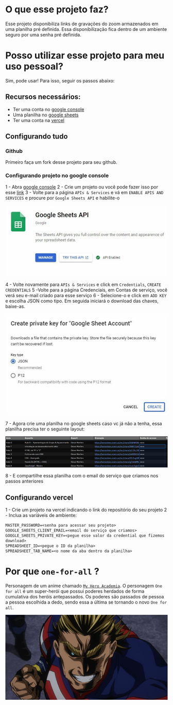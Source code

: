 # O que esse projeto faz?
Esse projeto disponibiliza links de gravações do zoom armazenados em uma planilha pré definida. Essa disponibilização fica dentro de um ambiente seguro por uma senha pré definida.

# Posso utilizar esse projeto para meu uso pessoal?
Sim, pode usar! Para isso, seguir os passos abaixo:

## Recursos necessários:
- Ter uma conta no [google console](https://console.cloud.google.com/)
- Uma planilha no [google sheets](https://www.google.com/sheets)
- Ter uma conta na [vercel](https://vercel.com/)

## Configurando tudo

### Github
Primeiro faça um fork desse projeto para seu github.

### Configurando projeto no google console
1 - Abra [google console](https://console.cloud.google.com/)
2 - Crie um projeto ou você pode fazer isso por esse [link](https://console.developers.google.com/projectcreate) 
3 - Volte para a página `APIs & Services` e vá em `ENABLE APIS AND SERVICES` e procure por `Google Sheets API` e habilite-o

![Google Sheets API](.github/assets/y3zaf6eollro3wdyoo5l.jpeg "Google Sheets API")

4 - Volte novamente para `APIs & Services` e click em `Credentials`, `CREATE CREDENTIALS`
5 -Volte para a página Credenciais, em Contas de serviço, você verá seu e-mail criado para esse serviço
6 - Selecione-o e click em `ADD KEY` e escolha JSON como tipo. Em seguida iniciará o download das chaves, baixe-as.

![ADD KEY](.github/assets/650oajmzqecsqz511dub.jpeg "Add key")

7 - Agora crie uma planilha no google sheets caso vc já não a tenha, essa planilha precisa ter o seguinte layout:

![Layout](.github/assets/Screenshot%20from%202021-12-14%2022-20-19.png "Layout")

8 - E compartilhe essa planilha com o email do serviço que criamos nos passos anteriores

## Configurando vercel
1 - Crie um projeto na vercel indicando o link do repositório do seu projeto
2 - Inclua as variáveis de ambiente:
```
MASTER_PASSWORD=<senha para acessar seu projeto>
GOOGLE_SHEETS_CLIENT_EMAIL=<email do serviço que criamos>
GOOGLE_SHEETS_PRIVATE_KEY=<pegue esse valor da credential que fizemos download>
SPREADSHEET_ID=<pegue o ID da planilha>
SPREADSHEET_TAB_NAME=<o nome da aba dentro da planilha>
```

# Por que `one-for-all` ?
Personagem de um anime chamado [`My Hero Academia`](https://pt.wikipedia.org/wiki/Boku_no_Hero_Academia). O personagem `One for all` é um super-herói que possui poderes herdados de forma cumulativa dos heróis antepassados. Os poderes são passados de pessoa a pessoa escolhida a dedo, sendo essa a última se tornando o novo `One for all`.

![One for all](.github/assets/All-Might-My-Hero-Academia-capa-890x466.jpg "One for all")